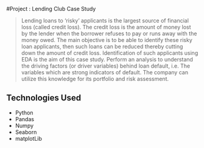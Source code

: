 #Project : Lending Club Case Study
> Lending loans to ‘risky’ applicants is the largest source of financial loss (called credit loss).
The credit loss is the amount of money lost by the lender when the borrower refuses to
pay or runs away with the money owed.
The main objective is to be able to identify these
risky loan applicants, then such loans can be reduced thereby cutting down the amount of
credit loss. Identification of such applicants using EDA is the aim of this case study.
Perform an analysis to understand the driving factors (or driver variables) behind loan default,
i.e. The variables which are strong indicators of default. The company can utilize this knowledge
for its portfolio and risk assessment.


## Technologies Used
- Python
- Pandas
- Numpy
- Seaborn
- matplotLib
